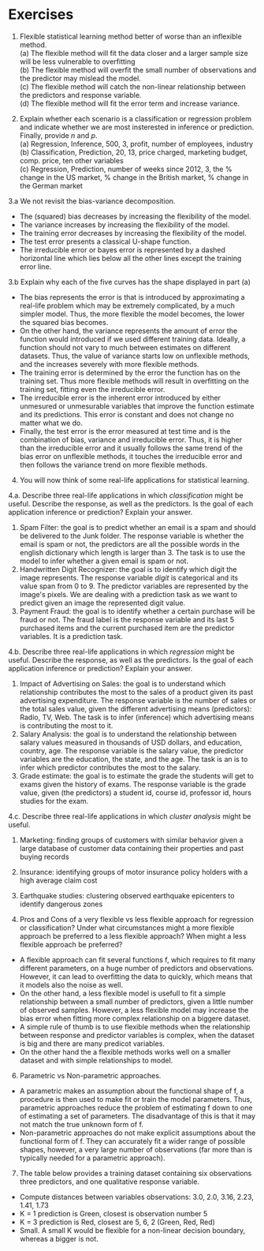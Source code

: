 # Exercises

1. Flexible statistical learning method better of worse than an inflexible method.    
(a) The flexible method will fit the data closer and a larger sample size will be less vulnerable to overfitting    
(b) The flexible method will overfit the small number of observations and the predictor may mislead the model.    
(c) The flexible method will catch the non-linear relationship between the predictors and response variable.    
(d) The flexible method will fit the error term and increase variance.    

2. Explain whether each scenario is a classification or regression problem and indicate whether we are most insterested in inference or prediction. Finally, provide _n_ and _p_.    
(a) Regression, Inference, 500, 3, profit, number of employees, industry    
(b) Classification, Prediction, 20, 13, price charged, marketing budget, comp. price, ten other variables    
(c) Regression, Prediction, number of weeks since 2012, 3, the % change in the US market, % change in the British market, % change in the German market    

3.a We not revisit the bias-variance decomposition.    
- The (squared) bias decreases by increasing the flexibility of the model.    
- The variance increases by increasing the flexibility of the model.    
- The training error decreases by increasing the flexibility of the model.    
- The test error presents a classical U-shape function.    
- The irreducible error or bayes error is represented by a dashed horizontal line which lies below all the other lines except the training error line.    

3.b Explain why each of the five curves has the shape displayed in part (a)         
- The bias represents the error is that is introduced by approximating a real-life problem which may be extremely complicated, by a much simpler model. Thus, the more flexible the model becomes, the lower the squared bias becomes.   
- On the other hand, the variance represents the amount of error the function would introduced if we used different training data. Ideally, a function should not vary to much between estimates on different datasets. Thus, the value of variance starts low on unflexible methods, and the increases severely with more flexible methods.    
- The training error is determined by the error the function has on the training set. Thus more flexible methods will result in overfitting on the training set, fitting even the irreducible error.    
- The irreducible error is the inherent error introduced by either unmesured or unmesurable variables that improve the function estimate and its predictions. This error is constant and does not change no matter what we do.
- Finally, the test error is the error measured at test time and is the combination of bias, variance and irreducible error. Thus, it is higher than the irreducible error and it usually follows the same trend of the bias error on unflexible methods, it touches the irreducible error and then follows the variance trend on more flexible methods.

4. You will now think of some real-life applications for statistical learning.

4.a. Describe three real-life applications in which _classification_ might be useful. Describe the response, as well as the predictors. Is the goal of each application inference or prediction? Explain your answer.

1. Spam Filter: the goal is to predict whether an email is a spam and should be delivered to the Junk folder. The response variable is whether the email is spam or not, the predictors are all the possible words in the english dictionary which length is larger than 3. The task is to use the model to infer whether a given email is spam or not.    
2. Handwritten Digit Recognizer: the goal is to identify which digit the image represents. The response variable _digit_ is categorical and its value span from 0 to 9. The predictor variables are represented by the image's pixels. We are dealing with a prediction task as we want to predict given an image the represented digit value.     
3. Payment Fraud: the goal is to identify whether a certain purchase will be fraud or not. The fraud label is the response variable and its last 5 purchased items and the current purchased item are the predictor variables. It is a prediction task.

4.b. Describe three real-life applications in which _regression_ might be useful. Describe the response, as well as the predictors. Is the goal of each application inference or prediction? Explain your answer.

1. Impact of Advertising on Sales: the goal is to understand which relationship contributes the most to the sales of a product given its past advertising expenditure. The response variable is the number of sales or the total sales value, given the different advertising means (predictors): Radio, TV, Web. The task is to infer (inference) which advertising means is contributing the most to it.    
2. Salary Analysis: the goal is to understand the relationship between salary values measured in thousands of USD dollars, and education, country, age. The response variable is the salary value, the predictor variables are the education, the state, and the age. The task is an is to infer which predictor contributes the most to the salary.    
3. Grade estimate: the goal is to estimate the grade the students will get to exams given the history of exams. The response variable is the grade value, given (the predictors) a student id, course id, professor id, hours studies for the exam.

4.c. Describe three real-life applications in which _cluster analysis_ might be useful.   

1. Marketing: finding groups of customers with similar behavior given a large database of customer data containing their properties and past buying records    
2. Insurance: identifying groups of motor insurance policy holders with a high average claim cost    
3. Earthquake studies: clustering observed earthquake epicenters to identify dangerous zones    

5. Pros and Cons of a very flexible vs less flexible approach for regression or classification? Under what circumstances might a more flexible approach be preferred to a less flexible approach? When might a less flexible approach be preferred?    
- A flexible approach can fit several functions f, which requires to fit many different parameters, on a huge number of predictors and observations. However, it can lead to overfitting the data to quickly, which means that it models also the noise as well.
- On the other hand, a less flexible model is usefull to fit a simple relationship between a small number of predictors, given a little number of observed samples. However, a less flexible model may increase the bias error when fitting more complex relationship on a biggere dataset.
- A simple rule of thumb is to use flexible methods when the relationship between response and predictor variables is complex, when the dataset is big and there are many predicot variables.
- On the other hand the a flexible methods works well on a smaller dataset and with simple relationships to model.

6. Parametric vs Non-parametric approaches.
- A parametric makes an assumption about the functional shape of f, a procedure is then used to make fit or train the model parameters. Thus, parametric approaches reduce the problem of estimating f down to one of estimating a set of parameters. The disadvantage of this is that it may not match the true unknown form of f.
- Non-parametric approaches do not make explicit assumptions about the functional form of f. They can accurately fit a wider range of possible shapes, however, a very large number of observations (far more than is typically needed for a parametric approach).

7. The table below provides a training dataset containing six observations three predictors, and one qualitative response variable.

- Compute distances between variables observations: 3.0, 2.0, 3.16, 2.23, 1.41, 1.73     
- K = 1 prediction is Green, closest is observation number 5
- K = 3 prediction is Red, closest are 5, 6, 2 (Green, Red, Red)
- Small. A small K would be flexible for a non-linear decision boundary, whereas a bigger is not.
